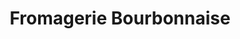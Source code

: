 ---
title: "Fromagerie Bourbonnaise"
url: /le-mayet-de-montagne/fromagerie-bourbonnaise/
shop: fromage
---